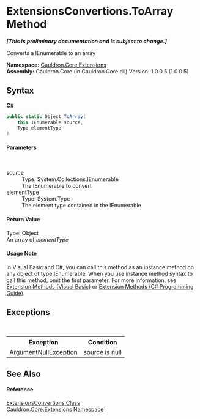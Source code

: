 # ExtensionsConvertions.ToArray Method 
 _**\[This is preliminary documentation and is subject to change.\]**_

Converts a IEnumerable to an array

**Namespace:**&nbsp;<a href="N_Cauldron_Core_Extensions">Cauldron.Core.Extensions</a><br />**Assembly:**&nbsp;Cauldron.Core (in Cauldron.Core.dll) Version: 1.0.0.5 (1.0.0.5)

## Syntax

**C#**<br />
``` C#
public static Object ToArray(
	this IEnumerable source,
	Type elementType
)
```


#### Parameters
&nbsp;<dl><dt>source</dt><dd>Type: System.Collections.IEnumerable<br />The IEnumerable to convert</dd><dt>elementType</dt><dd>Type: System.Type<br />The element type contained in the IEnumerable</dd></dl>

#### Return Value
Type: Object<br />An array of *elementType*

#### Usage Note
In Visual Basic and C#, you can call this method as an instance method on any object of type IEnumerable. When you use instance method syntax to call this method, omit the first parameter. For more information, see <a href="http://msdn.microsoft.com/en-us/library/bb384936.aspx">Extension Methods (Visual Basic)</a> or <a href="http://msdn.microsoft.com/en-us/library/bb383977.aspx">Extension Methods (C# Programming Guide)</a>.

## Exceptions
&nbsp;<table><tr><th>Exception</th><th>Condition</th></tr><tr><td>ArgumentNullException</td><td>source is null</td></tr></table>

## See Also


#### Reference
<a href="T_Cauldron_Core_Extensions_ExtensionsConvertions">ExtensionsConvertions Class</a><br /><a href="N_Cauldron_Core_Extensions">Cauldron.Core.Extensions Namespace</a><br />